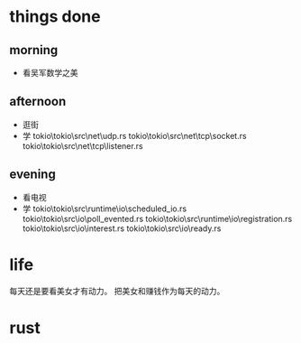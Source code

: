 # things done
## morning
* 看吴军数学之美
## afternoon
* 逛街
* 学 tokio\tokio\src\net\udp.rs
     tokio\tokio\src\net\tcp\socket.rs
     tokio\tokio\src\net\tcp\listener.rs
## evening
* 看电视
* 学 tokio\tokio\src\runtime\io\scheduled_io.rs
     tokio\tokio\src\io\poll_evented.rs
     tokio\tokio\src\runtime\io\registration.rs
     tokio\tokio\src\io\interest.rs
     tokio\tokio\src\io\ready.rs

# life
每天还是要看美女才有动力。
把美女和赚钱作为每天的动力。

# rust
